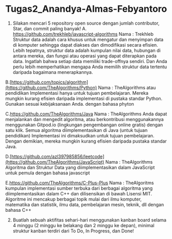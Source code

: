 # Tugas2_Anandya-Almas-Febyantoro

1. Silakan mencari 5 repository open source dengan jumlah contributor, Star, 
dan commit paling banyak!
A. https://github.com/trekhleb/javascript-algorithms
Nama : Trekhleb
   Struktur data adalah cara khusus untuk mengatur dan menyimpan data di komputer sehingga dapat diakses dan dimodifikasi secara efisien. Lebih tepatnya, struktur data adalah kumpulan nilai data, hubungan di antara mereka, dan fungsi atau operasi yang dapat diterapkan pada data.
Ingatlah bahwa setiap data memiliki trade-offnya sendiri. Dan Anda perlu lebih memperhatikan mengapa Anda memilih struktur data tertentu daripada bagaimana menerapkannya.

B.[https://github.com/topics/algorithm](https://github.com/TheAlgorithms/Python)
Nama : TheAlgorithms
atau pendidikan
Implementasi hanya untuk tujuan pembelajaran. Mereka mungkin kurang efisien daripada implementasi di pustaka standar Python. Gunakan sesuai kebijaksanaan Anda.
dengan bahasa phyton

C.https://github.com/TheAlgorithms/Java
Nama : TheAlgorithms
Anda dapat menjalankan dan mengedit algoritma, atau berkontribusi menggunakannya menggunakan Gitpod.io (lingkungan pengembangan online gratis) dengan satu klik.
Semua algoritma diimplementasikan di Java (untuk tujuan pendidikan)
Implementasi ini dimaksudkan untuk tujuan pembelajaran. Dengan demikian, mereka mungkin kurang efisien daripada pustaka standar Java.

D.[https://github.com/azl397985856/leetcode](https://github.com/TheAlgorithms/JavaScript)
Nama : TheAlgorithms
Algoritma dan Struktur Data yang diimplementasikan dalam JavaScript untuk pemula dengan bahasa javascript

E.https://github.com/TheAlgorithms/C-Plus-Plus
Nama : TheAlgoritms
kumpulan implementasi sumber terbuka dari berbagai algoritma yang diimplementasikan dalam C++ dan dilisensikan di bawah Lisensi MIT. Algoritme ini mencakup berbagai topik mulai dari ilmu komputer, matematika dan statistik, ilmu data, pembelajaran mesin, teknik, dll dengan bahasa C++

   
2. Buatlah sebuah aktifitas sehari-hari menggunakan kanban board selama 4 
minggu (2 minggu ke belakang dan 2 minggu ke depan), minimal struktur 
kanban terdiri dari To Do, In Progress, dan Done!
